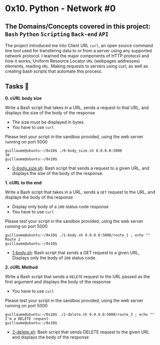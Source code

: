 # 0x10. Python - Network #0
## The Domains/Concepts covered in this project: `Bash` `Python` `Scripting` `Back-end` `API`

The project introduced me into Client URL `curl`, an open source command line tool used for 
transfering data to or from a server using any supported network protocol. I learned the major 
components of HTTP protocol and how it works, Uniform Resource Locator `URL` (webpages addresses) 
elements, reading `URL`. Making requests to servers using curl, as well as creating bash scripts 
that automate this process.

## Tasks :page_with_curl:
**0. cURL body size**

Write a Bash script that takes in a URL, sends a request to that URL, and displays the size of 
the body of the response

 * The size must be displayed in bytes
 * You have to use `curl`

Please test your script in the sandbox provided, using the web server running on port 5000

```
guillaume@ubuntu:~/0x10$ ./0-body_size.sh 0.0.0.0:5000
10
guillaume@ubuntu:~/0x10$ 
```

  * [0-body_size.sh](./0-body_size.sh): Bash script that sends a request to a given URL, and displays 
the size of the body of the response.

**1. cURL to the end**

Write a Bash script that takes in a URL, sends a `GET` request to the URL, and displays the body of the response

* Display only body of a `200` status code response
* You have to use `curl`

Please test your script in the sandbox provided, using the web server running on port 5000

```
guillaume@ubuntu:~/0x10$ ./1-body.sh 0.0.0.0:5000/route_1 ; echo ""
Route 2
guillaume@ubuntu:~/0x10$ 
```

  * [1-body.sh](./1-body.sh): Bash script that sends a GET request to a given URL, Displays only the body of `200` status 
code.

**2. cURL Method**

Write a Bash script that sends a `DELETE` request to the URL passed as the first argument and displays the body of the 
response

* You have to use `curl`

Please test your script in the sandbox provided, using the web server running on port 5000

```
guillaume@ubuntu:~/0x10$ ./2-delete.sh 0.0.0.0:5000/route_3 ; echo ""
I'm a DELETE request
guillaume@ubuntu:~/0x10$ 
```

  * [2-delete.sh](./2-delete.sh): Bash script that sends DELETE request to the given URL and displays the body of the 
response

